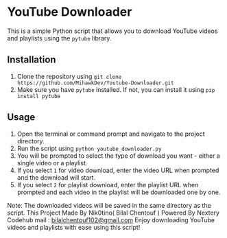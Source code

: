 # YouTube Downloader

This is a simple Python script that allows you to download YouTube videos and playlists using the `pytube` library.

## Installation

1. Clone the repository using `git clone https://github.com/MihawkDev/Youtube-Downloader.git`
2. Make sure you have `pytube` installed. If not, you can install it using `pip install pytube`

## Usage

1. Open the terminal or command prompt and navigate to the project directory.
2. Run the script using `python youtube_downloader.py`
3. You will be prompted to select the type of download you want - either a single video or a playlist.
4. If you select `1` for video download, enter the video URL when prompted and the download will start.
5. If you select `2` for playlist download, enter the playlist URL when prompted and each video in the playlist will be downloaded one by one.

Note: The downloaded videos will be saved in the same directory as the script.
This Project Made By Nik0tino( Bilal Chentouf ) 
Powered By Nextery Codehub
mail : bilalchentouf102@gmail.com
Enjoy downloading YouTube videos and playlists with ease using this script!
